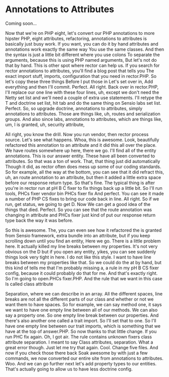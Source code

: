 # Annotations to Attributes

Coming soon...

Now that we're on PHP eight, let's convert our PHP annotations to more hipster PHP,
eight attributes, refactoring, annotations to attributes is basically just busy work.
If you want, you can do it by hand attributes and annotations work exactly the same
way You use the same classes. And then the syntax is just a little bit different
where you use colons To separate the arguments, because this is using PHP named
arguments, But let's not do that by hand. This is other spot where rector can help
us. If you search for rector annotations to attributes, you'll find a blog post that
tells you The exact import stuff, imports, configuration that you need in rector.PHP.
So let's copy these three things Before I put those in Let's set over in, Add
everything and then I'll commit. Perfect. All right. Back over in rector.PHP, I'll
replace our one line with these four lines, uh, except we don't need the Netty set
list and we'll need a couple of extra use statements. I'll retype the T and doctrine
set list, hit tab and do the same thing on Sensio labs set list. Perfect. So, so
upgrade doctrine, annotations to attributes, simply annotations to attributes. Those
are things like, uh, routes and serialization groups. And also since labs,
annotations to attributes, which are things like, um, I is granted, uh, security
attribute,

All right, you know the drill. Now you run vendor, then rector process source. Let's
see what happens. Whoa, this is awesome. Look, beautifully refactored this annotation
to an attribute and it did this all over the place. We have routes somewhere up here,
there we go. I'll find all of the entity annotations. This is our answer entity.
These have all been converted to attributes. So that was a ton of work. That, that
thing just did automatically Though it did, as rector often does mess up some of our
coding standards. So for example, all the way at the bottom, you can see that it did
refract this, uh, an route annotation to an attribute, but then it added a little
extra space before our response return type. So that's fine. The typical thing is
after you're in rector run at pH B C fixer to fix things back up a little bit. So
I'll run tools, PHCs fixer vendor bin PHCs fixer fix And perfect. You can see it made
a number of PHP CS fixes to bring our code back in line. All right. So if we run, get
status, we going to get D. Now We can get a good idea of the things that died.
Perfect. So you can see that the route annotation was changing in attribute and PHCs
fixer just kind of put our response return type back the way it was before.

So this is awesome. The, you can even see how it refactored the is granted from
Sensio framework, extra bundle into an attribute, but if you keep scrolling down
until you find an entity, Here we go. There is a little problem here. It actually
killed my line breaks between my properties. It's not very obvious on the D but if
you open any entity, yikes, you can see suddenly things look very tight in here. I do
not like this style. I want to have line breaks between my properties like that. So
we could do the at by hand, but this kind of tells me that I'm probably missing a, a
rule in my pH B CS fixer config, because it could probably do that for me. And that's
exactly right. So I'm going to open.PHCs fixer.PHP. And the rule that we want in this
case Is called class attribute

Separation, where we can describe in an array. All the different spaces, line breaks
are not all the different parts of our class and whether or not we want them to have
spaces. So for example, we can say method one, it says we want to have one empty line
between all of our methods. We can also say a property one. So one empty line break
between our properties. And there's also another one called a trait import. So I'll
set that to one. So I'll have one empty line between our trait imports, which is
something that we have at the top of answer.PHP. So now thanks to that little change.
If you run PHC fix again. Oh, I got air. The rule contains unknown fixers class
attribute separation. I meant to say Class attributes, separation. What a great error
though. Just let me try that again. Cool. Change five files. And now if you check
those there back Soak awesome by with just a few commands, we now converted our
entire site from annotations to attributes. Woo. And we can go further next let's add
property types to our entities. That's actually going to allow us to have less
doctrine config.

